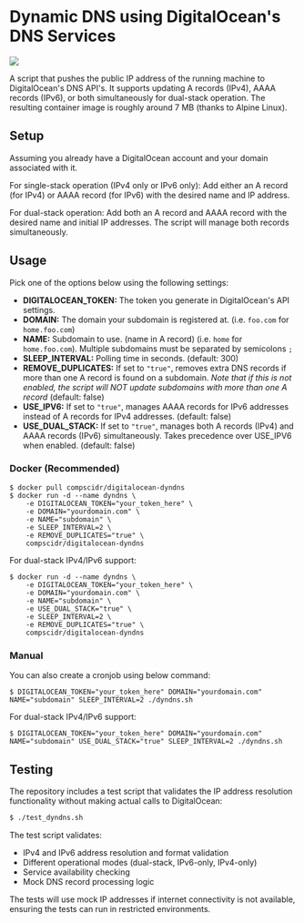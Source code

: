 # Dynamic DNS using DigitalOcean's DNS Services

[![](https://images.microbadger.com/badges/image/tunix/digitalocean-dyndns.svg)](https://microbadger.com/images/tunix/digitalocean-dyndns "Get your own image badge on microbadger.com")

A script that pushes the public IP address of the running machine to DigitalOcean's DNS API's. It supports updating A records (IPv4), AAAA records (IPv6), or both simultaneously for dual-stack operation. The resulting container image is roughly around 7 MB (thanks to Alpine Linux).

## Setup

Assuming you already have a DigitalOcean account and your domain associated with it. 

For single-stack operation (IPv4 only or IPv6 only): Add either an A record (for IPv4) or AAAA record (for IPv6) with the desired name and IP address.

For dual-stack operation: Add both an A record and AAAA record with the desired name and initial IP addresses. The script will manage both records simultaneously.

## Usage

Pick one of the options below using the following settings:

* **DIGITALOCEAN_TOKEN:** The token you generate in DigitalOcean's API settings.
* **DOMAIN:** The domain your subdomain is registered at. (i.e. `foo.com` for `home.foo.com`)
* **NAME:** Subdomain to use. (name in A record) (i.e. `home` for `home.foo.com`). Multiple subdomains must be separated by semicolons `;`
* **SLEEP_INTERVAL:** Polling time in seconds. (default: 300)
* **REMOVE_DUPLICATES:** If set to `"true"`, removes extra DNS records if more than one A record is found on a subdomain. *Note that if this is not enabled, the script will NOT update subdomains with more than one A record* (default: false)
* **USE_IPV6:** If set to `"true"`, manages AAAA records for IPv6 addresses instead of A records for IPv4 addresses. (default: false)
* **USE_DUAL_STACK:** If set to `"true"`, manages both A records (IPv4) and AAAA records (IPv6) simultaneously. Takes precedence over USE_IPV6 when enabled. (default: false)

### Docker (Recommended)

```
$ docker pull compscidr/digitalocean-dyndns
$ docker run -d --name dyndns \
    -e DIGITALOCEAN_TOKEN="your_token_here" \
    -e DOMAIN="yourdomain.com" \
    -e NAME="subdomain" \
    -e SLEEP_INTERVAL=2 \
    -e REMOVE_DUPLICATES="true" \
    compscidr/digitalocean-dyndns
```

For dual-stack IPv4/IPv6 support:
```
$ docker run -d --name dyndns \
    -e DIGITALOCEAN_TOKEN="your_token_here" \
    -e DOMAIN="yourdomain.com" \
    -e NAME="subdomain" \
    -e USE_DUAL_STACK="true" \
    -e SLEEP_INTERVAL=2 \
    -e REMOVE_DUPLICATES="true" \
    compscidr/digitalocean-dyndns
```

### Manual

You can also create a cronjob using below command:

```
$ DIGITALOCEAN_TOKEN="your_token_here" DOMAIN="yourdomain.com" NAME="subdomain" SLEEP_INTERVAL=2 ./dyndns.sh
```

For dual-stack IPv4/IPv6 support:
```
$ DIGITALOCEAN_TOKEN="your_token_here" DOMAIN="yourdomain.com" NAME="subdomain" USE_DUAL_STACK="true" SLEEP_INTERVAL=2 ./dyndns.sh
```

## Testing

The repository includes a test script that validates the IP address resolution functionality without making actual calls to DigitalOcean:

```bash
$ ./test_dyndns.sh
```

The test script validates:
- IPv4 and IPv6 address resolution and format validation
- Different operational modes (dual-stack, IPv6-only, IPv4-only)
- Service availability checking
- Mock DNS record processing logic

The tests will use mock IP addresses if internet connectivity is not available, ensuring the tests can run in restricted environments.
